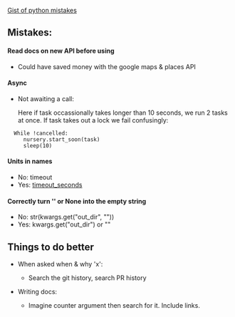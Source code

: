 
[Gist of python mistakes](https://gist.github.com/bootandy/6fee9cf5f6e1cfc4484b0205464fee4f)


## Mistakes:
#### Read docs on new API before using
* Could have saved money with the google maps & places API 

#### Async
* Not awaiting a call:

  Here if task occassionally takes longer than 10 seconds, we run 2 tasks at once. If task takes out a lock we fail confusingly:
```
  While !cancelled:
     nursery.start_soon(task)
     sleep(10)
```
  
#### Units in names
* No: timeout
* Yes: [timeout_seconds](https://ruudvanasseldonk.com/2022/03/20/please-put-units-in-names)

#### Correctly turn '' or None into the empty string
* No: str(kwargs.get("out_dir", ""))
* Yes: kwargs.get("out_dir") or ""

## Things to do better
* When asked when & why 'x':
  * Search the git history, search PR history
 
* Writing docs:
  * Imagine counter argument then search for it. Include links.

    

